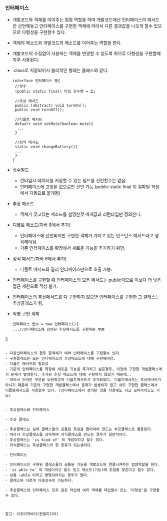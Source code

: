 ### 인터페이스

- 개발코드와 객체를 이어주는 접점 역할을 하며 개발코드에선 인터페이스의 메서드만 선언해놓고 인터페이스를 구현한 객체에 따라서 다른 결과값을 나오게 할수 있으므로 다형성을 구현할수 있다.

- 객체의 메소드와 개발코드의 메소드를 이어주는 역할을 한다.

- 개발코드의 수정없이 사용하는 객체를 변경할 수 있도록 하므로 다형성을 구현할때 자주 사용된다.

- .class로 저장되어서 물리적인 형태는 클래스와 같다.

  ```
  interface 인터페이스 명{
   //상수
   (public static final) 타입 상수명 = 값;
   
   //추상 메서드
   public (abstract) void turnOn();
   public void turnOff();
   
   //디폴트 메서드
   default void setMute(boolean mute){
    ...
   }
   
   //정적 메서드
   static void changeBattery(){
   ...
   }
  }
  ```

- 상수필드

  - 런타임시 데이터를 저장할 수 있는 필드를 선언할수는 없음.
  - 인터페이스에 고정된 값으로만 선언 가능.(public static final 이 컴파일 과정에서 자동으로 붙게됨)

- 추상 메소드

  - 객체가 갖고있는 메소드를 설명한것 매개값과 리턴타입만 정의한다.

- 디폴트 메소드(자바 8에서 추가)

  - 인터페이스에 선언되지만 구현한 객체가 가지고 있는 인스턴스 메서드라고 생각해야됨.
  - 기존 인터페이스를 확장해서 새로운 기능을 추가하기 위함.

- 정적 메서드(자바 8에서 추가)

  - 디폴트 메서드와 달리 인터페이스만으로 호출 가능.

- 인터페이스를 구현할 때 인터페이스의 모든 메서드는 public이므로 이보다 더 낮은 접근 제한으로 작성 불가.

- 인터페이스의 추상메서드를 다 구현하지 않으면 인터페이스를 구현한 그 클래스는 추상클래스가 됨.

- 익명 구현 객체

  ```
  인터페이스 변수 = new 인터페이스(){
  ...//인터페이스에 선언된 추상메서드를 구현하는 부분
 };
  ```
  
- 다중인터페이스의 경우 한객체가 여러 인터페이스를 구현할수 있다. 
- 구현클래스는 모든 인터페이스의 추상메소드에 대해 구현해야함.
- 디폴트 메서드의 필요성
  - 기존의 인터페이스를 확장해 새로운 기능을 추가하고 싶은경우, 이전에 구현한 개발클래스에서 문제가 발생한다. 추가된 추상 메소드에 대해 구현하지 않았기 때문에..
  - 따라서 이러한 부분을 보완하고자 디폴트메서드가 추가되었다. 디폴트메서드는 추상메서드가 아니기 때문에 기존의 구현한 개발클래스에서 문제가 발생하지 않고 새로 구현한 클래스에서 디폴트메서드를 사용할수 있다. (인터페이스에서 정의된 것을 사용해도 되고 오버라이드도 가능)              


- 추상클래스와 인터페이스

- 추상 클래스

  - 추상클래스는 실체 클래스들의 공통된 특성을 뽑아내어 만드는 부모클래스로 활용된다.
  - 따라서 추상클래스를 상속하여 자식클래스를 만드는 경우가 일반적이다.
  - 추상클래스는 'is kind of' 의 개념이라고 할수 있다.
  - 자식클래스는 추상클래스의 한 종류가 되는샘이다.

- 인터페이스

  - 인터페이스는 구현된 클래스들의 공통된 기능을 개발코드와 연결시켜주는 접점역할을 한다.
  - 'is able to' 의 개념이라고 할수 있고 메소드(기능)에 초점을 맞춘다고 할수 있다.
  - 보통 ~able 이라고 명명되어지는 경우가 많다.
  - 클래스와 다르게 다중상속이 가능하다.

- 추상클래스와 인터페이스 모두 같은 타입에 여러 객체를 대입할수 있는 '다형성'을 구현할수 있다.

  

참고: 이것이자바다(한빛미디어)
